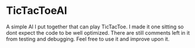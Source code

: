 # TicTacToeAI
A simple AI I put together that can play TicTacToe. I made it one sitting so dont expect the code to be well optimized. There are still comments left in it from testing and debugging. Feel free to use it and improve upon it.
